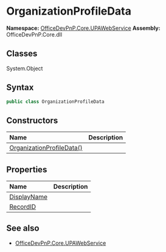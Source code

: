 # OrganizationProfileData

**Namespace:** [OfficeDevPnP.Core.UPAWebService](OfficeDevPnP.Core.UPAWebService.md)
**Assembly:** OfficeDevPnP.Core.dll
## Classes
System.Object
## Syntax
```C#
public class OrganizationProfileData
```
## Constructors
|**Name**|**Description**|
|:-----|:-----|
| [OrganizationProfileData()](OrganizationProfileDataconstructor1details.md) | 
## Properties
|**Name**|**Description**|
|:-----|:-----|
| [DisplayName](OrganizationProfileData.DisplayName.md) | 
| [RecordID](OrganizationProfileData.RecordID.md) | 
## See also
- [OfficeDevPnP.Core.UPAWebService](OfficeDevPnP.Core.UPAWebService.md)

